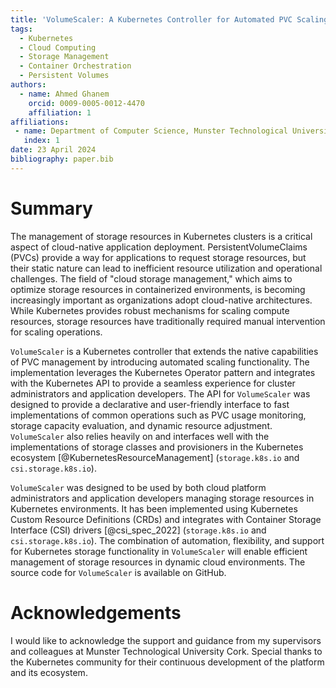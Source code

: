 ```yaml
---
title: 'VolumeScaler: A Kubernetes Controller for Automated PVC Scaling'
tags:
  - Kubernetes
  - Cloud Computing
  - Storage Management
  - Container Orchestration
  - Persistent Volumes
authors:
  - name: Ahmed Ghanem
    orcid: 0009-0005-0012-4470
    affiliation: 1
affiliations:
 - name: Department of Computer Science, Munster Technological University Cork
   index: 1
date: 23 April 2024
bibliography: paper.bib
---
```


# Summary

The management of storage resources in Kubernetes clusters is a critical aspect of cloud-native application deployment. PersistentVolumeClaims (PVCs) provide a way for applications to request storage resources, but their static nature can lead to inefficient resource utilization and operational challenges. The field of "cloud storage management," which aims to optimize storage resources in containerized environments, is becoming increasingly important as organizations adopt cloud-native architectures. While Kubernetes provides robust mechanisms for scaling compute resources, storage resources have traditionally required manual intervention for scaling operations.

`VolumeScaler` is a Kubernetes controller that extends the native capabilities of PVC management by introducing automated scaling functionality. The implementation leverages the Kubernetes Operator pattern and integrates with the Kubernetes API to provide a seamless experience for cluster administrators and application developers. The API for `VolumeScaler` was designed to provide a declarative and user-friendly interface to fast implementations of common operations such as PVC usage monitoring, storage capacity evaluation, and dynamic resource adjustment. `VolumeScaler` also relies heavily on and interfaces well with the implementations of storage classes and provisioners in the Kubernetes ecosystem [@KubernetesResourceManagement] (`storage.k8s.io` and `csi.storage.k8s.io`).

`VolumeScaler` was designed to be used by both cloud platform administrators and application developers managing storage resources in Kubernetes environments. It has been implemented using Kubernetes Custom Resource Definitions (CRDs) and integrates with Container Storage Interface (CSI) drivers [@csi_spec_2022] (`storage.k8s.io` and `csi.storage.k8s.io`). The combination of automation, flexibility, and support for Kubernetes storage functionality in `VolumeScaler` will enable efficient management of storage resources in dynamic cloud environments. The source code for `VolumeScaler` is available on GitHub.

# Acknowledgements

I would like to acknowledge the support and guidance from my supervisors and colleagues at Munster Technological University Cork. Special thanks to the Kubernetes community for their continuous development of the platform and its ecosystem.


